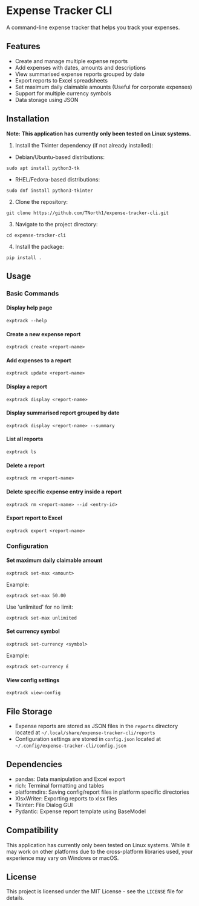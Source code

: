 # Expense Tracker CLI

A command-line expense tracker that helps you track your expenses.

## Features

- Create and manage multiple expense reports
- Add expenses with dates, amounts and descriptions
- View summarised expense reports grouped by date
- Export reports to Excel spreadsheets
- Set maximum daily claimable amounts (Useful for corporate expenses)
- Support for multiple currency symbols
- Data storage using JSON

## Installation

**Note: This application has currently only been tested on Linux systems.**

1. Install the Tkinter dependency (if not already installed):

- Debian/Ubuntu-based distributions:

``sudo apt install python3-tk``

- RHEL/Fedora-based distributions:

``sudo dnf install python3-tkinter``

2. Clone the repository:

``git clone https://github.com/TNorth1/expense-tracker-cli.git``

3. Navigate to the project directory:

``cd expense-tracker-cli``

4. Install the package:

``pip install .``

## Usage

### Basic Commands

#### Display help page

``exptrack --help``

#### Create a new expense report

``exptrack create <report-name>``

#### Add expenses to a report

``exptrack update <report-name>``

#### Display a report

``exptrack display <report-name>``

#### Display summarised report grouped by date

``exptrack display <report-name> --summary``

#### List all reports

``exptrack ls``

#### Delete a report

``exptrack rm <report-name>``

#### Delete specific expense entry inside a report

``exptrack rm <report-name> --id <entry-id>``

#### Export report to Excel

``exptrack export <report-name>``

### Configuration

#### Set maximum daily claimable amount

``exptrack set-max <amount>``

Example:

``exptrack set-max 50.00``

Use 'unlimited' for no limit:

``exptrack set-max unlimited``

#### Set currency symbol

``exptrack set-currency <symbol>``

Example:

``exptrack set-currency £``

#### View config settings

``exptrack view-config``

## File Storage

- Expense reports are stored as JSON files in the `reports` directory located at `~/.local/share/expense-tracker-cli/reports`
- Configuration settings are stored in `config.json` located at `~/.config/expense-tracker-cli/config.json`

## Dependencies

- pandas: Data manipulation and Excel export
- rich: Terminal formatting and tables
- platformdirs: Saving config/report files in platform specific directories
- XlsxWriter: Exporting reports to xlsx files
- Tkinter: File Dialog GUI
- Pydantic: Expense report template using BaseModel

## Compatibility

This application has currently only been tested on Linux systems. While it may work on other platforms due to the cross-platform libraries used, your experience may vary on Windows or macOS.

## License

This project is licensed under the MIT License - see the `LICENSE` file for details.

